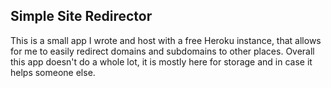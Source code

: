 Simple Site Redirector
----------------------

This is a small app I wrote and host with a free Heroku instance, that allows for me to easily redirect domains and subdomains to other places. Overall this app doesn't do a whole lot, it is mostly here for storage and in case it helps someone else.
